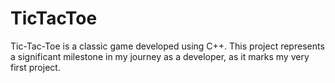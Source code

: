 # TicTacToe

Tic-Tac-Toe is a classic game developed using C++. This project represents a significant milestone in my journey as a developer, as it marks my very first project. 

